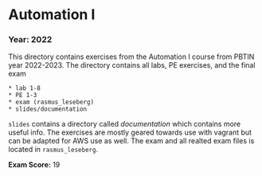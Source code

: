# Automation I

### Year: 2022

This directory contains exercises from the Automation I course from PBTIN year 2022-2023. The directory contains all labs, PE exercises, and the final exam 

    * lab 1-8
    * PE 1-3
    * exam (rasmus_leseberg)
    * slides/documentation

`slides` contains a directory called *documentation* which contains more useful info. The exercises are mostly geared towards use with vagrant but can be adapted for AWS use as well. The exam and all realted exam files is located in `rasmus_leseberg`.

**Exam Score:** 19
